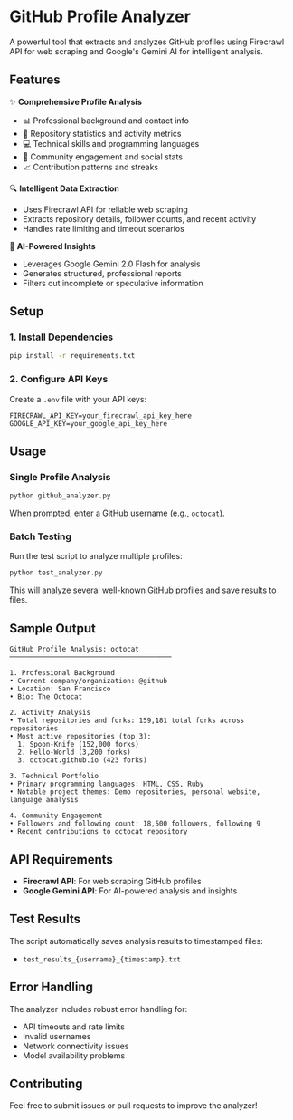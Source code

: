 # GitHub Profile Analyzer

A powerful tool that extracts and analyzes GitHub profiles using Firecrawl API for web scraping and Google's Gemini AI for intelligent analysis.

## Features

✨ **Comprehensive Profile Analysis**
- 📊 Professional background and contact info
- 🚀 Repository statistics and activity metrics  
- 💻 Technical skills and programming languages
- 👥 Community engagement and social stats
- 📈 Contribution patterns and streaks

🔍 **Intelligent Data Extraction**
- Uses Firecrawl API for reliable web scraping
- Extracts repository details, follower counts, and recent activity
- Handles rate limiting and timeout scenarios

🤖 **AI-Powered Insights**
- Leverages Google Gemini 2.0 Flash for analysis
- Generates structured, professional reports
- Filters out incomplete or speculative information

## Setup

### 1. Install Dependencies

```bash
pip install -r requirements.txt
```

### 2. Configure API Keys

Create a `.env` file with your API keys:

```env
FIRECRAWL_API_KEY=your_firecrawl_api_key_here
GOOGLE_API_KEY=your_google_api_key_here
```

## Usage

### Single Profile Analysis

```bash
python github_analyzer.py
```

When prompted, enter a GitHub username (e.g., `octocat`).

### Batch Testing

Run the test script to analyze multiple profiles:

```bash
python test_analyzer.py
```

This will analyze several well-known GitHub profiles and save results to files.

## Sample Output

```
GitHub Profile Analysis: octocat
────────────────────────────────────────

1. Professional Background
• Current company/organization: @github
• Location: San Francisco
• Bio: The Octocat

2. Activity Analysis
• Total repositories and forks: 159,181 total forks across repositories
• Most active repositories (top 3):
  1. Spoon-Knife (152,000 forks)
  2. Hello-World (3,200 forks)
  3. octocat.github.io (423 forks)

3. Technical Portfolio
• Primary programming languages: HTML, CSS, Ruby
• Notable project themes: Demo repositories, personal website, language analysis

4. Community Engagement
• Followers and following count: 18,500 followers, following 9
• Recent contributions to octocat repository
```

## API Requirements

- **Firecrawl API**: For web scraping GitHub profiles
- **Google Gemini API**: For AI-powered analysis and insights

## Test Results

The script automatically saves analysis results to timestamped files:
- `test_results_{username}_{timestamp}.txt`

## Error Handling

The analyzer includes robust error handling for:
- API timeouts and rate limits
- Invalid usernames
- Network connectivity issues
- Model availability problems

## Contributing

Feel free to submit issues or pull requests to improve the analyzer! 